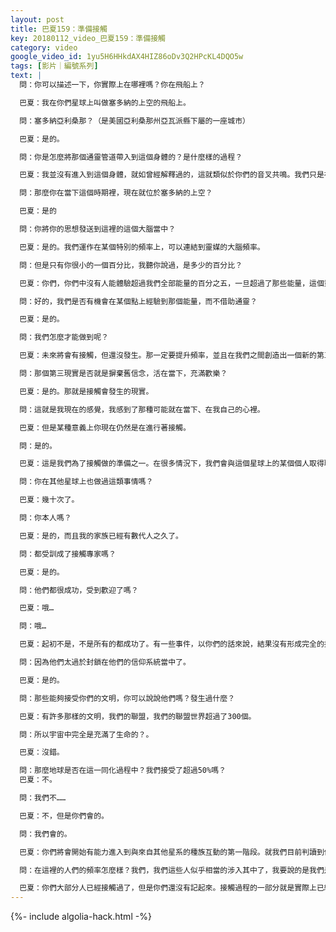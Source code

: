 ```yaml
---
layout: post
title: 巴夏159：準備接觸
key: 20180112_video_巴夏159：準備接觸
category: video
google_video_id: 1yu5H6HHkdAX4HIZ86oDv3Q2HPcKL4DQO5w
tags: [影片｜編號系列]
text: |
  問：你可以描述一下，你實際上在哪裡嗎？你在飛船上？

  巴夏：我在你們星球上叫做塞多納的上空的飛船上。

  問：塞多納亞利桑那？（是美國亞利桑那州亞瓦派縣下屬的一座城市）

  巴夏：是的。

  問：你是怎麼將那個通靈管道帶入到這個身體的？是什麼樣的過程？

  巴夏：我並沒有進入到這個身體，就如曾經解釋過的，這就類似於你們的音叉共鳴。我們只是在某種特定的頻率上操作，使我們能夠連接到這個靈媒管道的腦波頻率。當這種連接達成的時候，我們的頻率就能步調一致的處於某種和諧的結合狀態。隨後，我的思想就會傳送到這個靈媒，並自動地翻譯成靈媒出生以後所能夠理解的語言。

  問：那麼你在當下這個時期裡，現在就位於塞多納的上空？

  巴夏：是的

  問：你將你的思想發送到這裡的這個大腦當中？

  巴夏：是的。我們運作在某個特別的頻率上，可以連結到靈媒的大腦頻率。

  問：但是只有你很小的一個百分比，我聽你說過，是多少的百分比？

  巴夏：你們，你們中沒有人能體驗超過我們全部能量的百分之五，一旦超過了那些能量，這個靈媒的身體將會被燒燬。

  問：好的，我們是否有機會在某個點上經驗到那個能量，而不借助通靈？

  巴夏：是的。

  問：我們怎麼才能做到呢？

  巴夏：未來將會有接觸，但還沒發生。那一定要提升頻率，並且在我們之間創造出一個新的第三現實作為一個緩衝，使我們可以將我們的能量和你們的能量同化到第三現實中，以一種不必將我們的議程強加於你們的方式而進行平等的互動。

  問：那個第三現實是否就是摒棄舊信念，活在當下，充滿歡樂？

  巴夏：是的。那就是接觸會發生的現實。

  問：這就是我現在的感覺，我感到了那種可能就在當下、在我自己的心裡。

  巴夏：但是某種意義上你現在仍然是在進行著接觸。

  問：是的。

  巴夏：這是我們為了接觸做的準備之一。在很多情況下，我們會與這個星球上的某個個人取得聯繫，並通過這個方式通靈。那個個人自然就是我們當中的一員的某個前世，以便於我們在你們的社會中可以獲得體驗，以便於我們對你們而言不至於太外星人了，以便於我們可以理解你們。因此，通過將我們的前世投身於你們的社會，就如同我對這個靈媒做的那樣。這樣，我們就可以比我們原先預想的更好地理解你們的概念。然後，通過形成那種紐帶並熟悉你們，我們就可以準確地知道，怎樣把信息以你們的文化最容易吸收理解的方式傳達給你們。

  問：你在其他星球上也做過這類事情嗎？

  巴夏：幾十次了。

  問：你本人嗎？

  巴夏：是的，而且我的家族已經有數代人之久了。

  問：都受訓成了接觸專家嗎？

  巴夏：是的。

  問：他們都很成功，受到歡迎了嗎？

  巴夏：哦…

  問：哦…

  巴夏：起初不是，不是所有的都成功了。有一些事件，以你們的話來說，結果沒有形成完全的接觸。我們在那種情況下必須尊重那些文明，他們不想要接觸。

  問：因為他們太過於封鎖在他們的信仰系統當中了。

  巴夏：是的。

  問：那些能夠接受你們的文明，你可以說說他們嗎？發生過什麼？

  巴夏：有許多那樣的文明，我們的聯盟，我們的聯盟世界超過了300個。

  問：所以宇宙中完全是充滿了生命的？。

  巴夏：沒錯。

  問：那麼地球是否在這一同化過程中？我們接受了超過50%嗎？
  巴夏：不。

  問：我們不……

  巴夏：不，但是你們會的。

  問：我們會的。

  巴夏：你們將會開始有能力進入到與來自其他星系的種族互動的第一階段。就我們目前判讀到你們的能量而言，那會是在你們的2025年至2033年之間，那將是接觸開始的第一階段。隨後的15年將會是你們成為，按照你們的語言來說，名副其實的成為星際聯盟當中的一員。但是你們仍然是開始的階段。

  問：在這裡的人們的頻率怎麼樣？我們，我們這些人似乎相當的涉入其中了，我要說的是我們是否已經進行了接觸，我的意思是除了你之外的在場的這些人？

  巴夏：你們大部分人已經接觸過了，但是你們還沒有記起來。接觸過程的一部分就是實際上已經接觸過了，但是能量被改變成你們不記得你們已經接觸過了。那些記憶恢復到你們身上的程度、比率、進度，正是我們判斷你們是否準備好進行完全接觸的標準。
---
```


{%- include algolia-hack.html -%}
